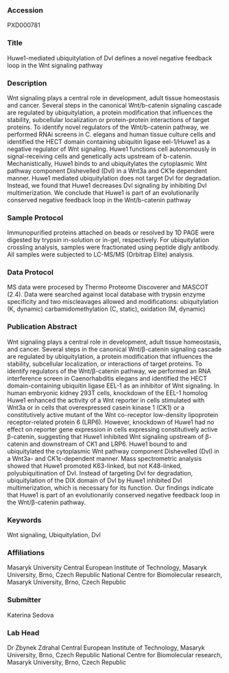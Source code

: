### Accession
PXD000781

### Title
Huwe1-mediated ubiquitylation of Dvl defines a novel negative feedback loop in the Wnt signaling pathway

### Description
Wnt signaling plays a central role in development, adult tissue homeostasis and cancer. Several steps in the canonical Wnt/b-catenin signaling cascade are regulated by ubiquitylation, a protein modification that influences the stability, subcellular localization or protein-protein interactions of target proteins. To identify novel regulators of the Wnt/b-catenin pathway, we performed RNAi screens in C. elegans and human tissue culture cells and identified the HECT domain containing ubiquitin ligase eel-1/Huwe1 as a negative regulator of Wnt signaling. Huwe1 functions cell autonomously in signal-receiving cells and genetically acts upstream of b-catenin. Mechanistically, Huwe1 binds to and ubiquitylates the cytoplasmic Wnt pathway component Dishevelled (Dvl) in a Wnt3a and CK1e dependent manner. Huwe1 mediated ubiquitylation does not target Dvl for degradation. Instead, we found that Huwe1 decreases Dvl signaling by inhibiting Dvl multimerization. We conclude that Huwe1 is part of an evolutionarily conserved negative feedback loop in the Wnt/b-catenin pathway

### Sample Protocol
Immunopurified proteins attached on beads or resolved by 1D PAGE were digested by trypsin in-solution or in-gel, respectively. For ubiquitylation crossling analysis, samples were fractionated using peptide digly antibody. All samples were subjected to LC-MS/MS (Orbitrap Elite) analysis.

### Data Protocol
MS data were procesed by Thermo Proteome Discoverer and MASCOT (2.4). Data were searched against local database with trypsin enzyme specificity and two miscleavages allowed and modifications: ubiquitylation (K, dynamic) carbamidomethylation (C, static), oxidation (M, dynamic)

### Publication Abstract
Wnt signaling plays a central role in development, adult tissue homeostasis, and cancer. Several steps in the canonical Wnt/&#x3b2;-catenin signaling cascade are regulated by ubiquitylation, a protein modification that influences the stability, subcellular localization, or interactions of target proteins. To identify regulators of the Wnt/&#x3b2;-catenin pathway, we performed an RNA interference screen in Caenorhabditis elegans and identified the HECT domain-containing ubiquitin ligase EEL-1 as an inhibitor of Wnt signaling. In human embryonic kidney 293T cells, knockdown of the EEL-1 homolog Huwe1 enhanced the activity of a Wnt reporter in cells stimulated with Wnt3a or in cells that overexpressed casein kinase 1 (CK1) or a constitutively active mutant of the Wnt co-receptor low-density lipoprotein receptor-related protein 6 (LRP6). However, knockdown of Huwe1 had no effect on reporter gene expression in cells expressing constitutively active &#x3b2;-catenin, suggesting that Huwe1 inhibited Wnt signaling upstream of &#x3b2;-catenin and downstream of CK1 and LRP6. Huwe1 bound to and ubiquitylated the cytoplasmic Wnt pathway component Dishevelled (Dvl) in a Wnt3a- and CK1&#x3b5;-dependent manner. Mass spectrometric analysis showed that Huwe1 promoted K63-linked, but not K48-linked, polyubiquitination of Dvl. Instead of targeting Dvl for degradation, ubiquitylation of the DIX domain of Dvl by Huwe1 inhibited Dvl multimerization, which is necessary for its function. Our findings indicate that Huwe1 is part of an evolutionarily conserved negative feedback loop in the Wnt/&#x3b2;-catenin pathway.

### Keywords
Wnt signaling, Ubiquitylation, Dvl

### Affiliations
Masaryk University
Central European Institute of Technology, Masaryk University, Brno, Czech Republic National Centre for Biomolecular research, Masaryk University, Brno, Czech Republic

### Submitter
Katerina Sedova

### Lab Head
Dr Zbynek Zdrahal
Central European Institute of Technology, Masaryk University, Brno, Czech Republic National Centre for Biomolecular research, Masaryk University, Brno, Czech Republic


